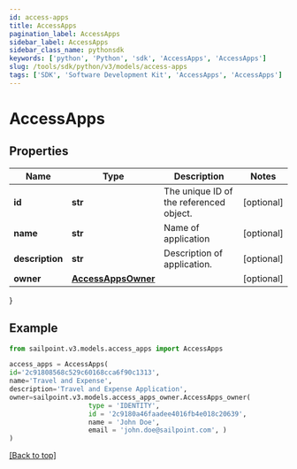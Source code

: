 ```yaml
---
id: access-apps
title: AccessApps
pagination_label: AccessApps
sidebar_label: AccessApps
sidebar_class_name: pythonsdk
keywords: ['python', 'Python', 'sdk', 'AccessApps', 'AccessApps'] 
slug: /tools/sdk/python/v3/models/access-apps
tags: ['SDK', 'Software Development Kit', 'AccessApps', 'AccessApps']
---
```


# AccessApps


## Properties

Name | Type | Description | Notes
------------ | ------------- | ------------- | -------------
**id** | **str** | The unique ID of the referenced object. | [optional] 
**name** | **str** | Name of application | [optional] 
**description** | **str** | Description of application. | [optional] 
**owner** | [**AccessAppsOwner**](access-apps-owner) |  | [optional] 
}

## Example

```python
from sailpoint.v3.models.access_apps import AccessApps

access_apps = AccessApps(
id='2c91808568c529c60168cca6f90c1313',
name='Travel and Expense',
description='Travel and Expense Application',
owner=sailpoint.v3.models.access_apps_owner.AccessApps_owner(
                    type = 'IDENTITY', 
                    id = '2c9180a46faadee4016fb4e018c20639', 
                    name = 'John Doe', 
                    email = 'john.doe@sailpoint.com', )
)

```
[[Back to top]](#) 

